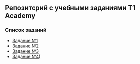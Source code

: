 ## Репозиторий с учебными заданиями T1 Academy

### Список заданий
- [Задание №1](Task_1%2FREADME.md)
- [Задание №2](Task_2%2FREADME.md)
- [Задание №3](Task_3%2FREADME.md)
- [Задание №4](Task_4%2FREADME.md))